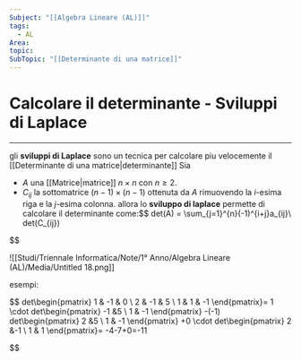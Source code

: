 ```yaml
---
Subject: "[[Algebra Lineare (AL)]]"
tags:
  - AL
Area: 
topic: 
SubTopic: "[[Determinante di una matrice]]"
---
```

# Calcolare il determinante - Sviluppi di Laplace
---
gli __sviluppi di Laplace__ sono un tecnica per calcolare piu velocemente il [[Determinante di una matrice|determinante]]
Sia
- $A$  una [[Matrice|matrice]] $n \times n$ con $n ≥ 2$. 
- $C_{ij}$ la sottomatrice $(n−1)\times(n−1)$ ottenuta da $A$ rimuovendo la $i$-esima riga e la $j$-esima colonna.
allora lo __sviluppo di laplace__ permette di calcolare il determinante come:$$
det(A) = \sum_{j=1}^{n}(-1)^{i+j}a_{ij}\ det(C_{ij})

$$



![[Studi/Triennale Informatica/Note/1° Anno/Algebra Lineare (AL)/Media/Untitled 18.png]]

esempi:

$$
det\begin{pmatrix}
1 & -1 & 0 \\
2 & -1 & 5 \\
1 & 1 & -1
\end{pmatrix}=
1 \cdot
det\begin{pmatrix}
-1 &5 \\
1 & -1
\end{pmatrix}
-(-1)
det\begin{pmatrix}
2 &5 \\
1 & -1
\end{pmatrix}
+0 \cdot
det\begin{pmatrix}
2 &-1 \\
1 & 1
\end{pmatrix}= -4-7+0=-11

$$

